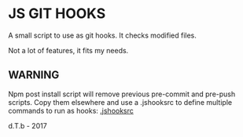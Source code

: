JS GIT HOOKS
============

A small script to use as git hooks. It checks modified files.

Not a lot of features, it fits my needs.

**WARNING**
-----------

Npm post install script will remove previous pre-commit and pre-push scripts.
Copy them elsewhere and  use a .jshooksrc to define multiple commands to run as hooks: 
[.jshooksrc](.jshooksrc)

d.T.b - 2017